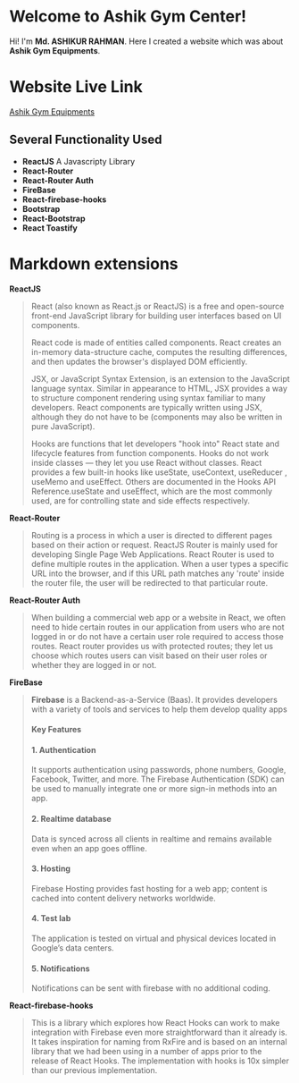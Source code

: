 # Welcome to Ashik Gym Center!

Hi! I'm **Md. ASHIKUR RAHMAN**. Here I created a website which was about **Ashik Gym Equipments**.

# Website Live Link

[Ashik Gym Equipments](https://assignment-11-p-hero.web.app/)

## Several Functionality Used

- **ReactJS** A Javascripty Library
- **React-Router**
- **React-Router Auth**
- **FireBase**
- **React-firebase-hooks**
- **Bootstrap**
- **React-Bootstrap**
- **React Toastify**

# Markdown extensions

**ReactJS**

> React (also known as React.js or ReactJS) is a free and open-source front-end JavaScript library for building user interfaces based on UI components.
>
> React code is made of entities called components.
> React creates an in-memory data-structure cache, computes the resulting differences, and then updates the browser's displayed DOM efficiently.
>
> JSX, or JavaScript Syntax Extension, is an extension to the JavaScript language syntax. Similar in appearance to HTML, JSX provides a way to structure component rendering using syntax familiar to many developers. React components are typically written using JSX, although they do not have to be (components may also be written in pure JavaScript).
>
> Hooks are functions that let developers "hook into" React state and lifecycle features from function components. Hooks do not work inside classes — they let you use React without classes. React provides a few built-in hooks like useState, useContext, useReducer , useMemo and useEffect. Others are documented in the Hooks API Reference.useState and useEffect, which are the most commonly used, are for controlling state and side effects respectively.

**React-Router**

> Routing is a process in which a user is directed to different pages based on their action or request. ReactJS Router is mainly used for developing Single Page Web Applications. React Router is used to define multiple routes in the application. When a user types a specific URL into the browser, and if this URL path matches any 'route' inside the router file, the user will be redirected to that particular route.

**React-Router Auth**

> When building a commercial web app or a website in React, we often need to hide certain routes in our application from users who are not logged in or do not have a certain user role required to access those routes.
> React router provides us with protected routes; they let us choose which routes users can visit based on their user roles or whether they are logged in or not.

**FireBase**

> **Firebase** is a Backend-as-a-Service (Baas). It provides developers with a variety of tools and services to help them develop quality apps
>
> #### Key Features
>
> #### 1. Authentication
>
> It supports authentication using passwords, phone numbers, Google, Facebook, Twitter, and more. The Firebase Authentication (SDK) can be used to manually integrate one or more sign-in methods into an app.
>
> #### 2. Realtime database
>
> Data is synced across all clients in realtime and remains available even when an app goes offline.
>
> #### 3. Hosting
>
> Firebase Hosting provides fast hosting for a web app; content is cached into content delivery networks worldwide.
>
> #### 4. Test lab
>
> The application is tested on virtual and physical devices located in Google’s data centers.
>
> #### 5. Notifications
>
> Notifications can be sent with firebase with no additional coding.

**React-firebase-hooks**

> This is a library which explores how React Hooks can work to make integration with Firebase even more straightforward than it already is. It takes inspiration for naming from RxFire and is based on an internal library that we had been using in a number of apps prior to the release of React Hooks. The implementation with hooks is 10x simpler than our previous implementation.

